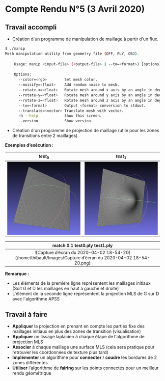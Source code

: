 # Compte Rendu N°5 (3 Avril 2020)

## Travail accompli

- Création d'un programme de manipulation de maillage à partir d'un flux.

```bash
$ ./manip
Mesh manipulation utility from geometry file (OFF, PLY, OBJ).

    Usage: manip <input-file> (<output-file> | --to=<format>) [options]

    Options:
      --color=<rgb>        Set mesh color.
      --noisify=<float>    Add random noise to mesh.
      --rotate-x=<float>   Rotate mesh around x axis by an angle in degree.
      --rotate-y=<float>   Rotate mesh around y axis by an angle in degree.
      --rotate-z=<float>   Rotate mesh around z axis by an angle in degree.
      --to=<format>        Output <format> conversion to stdout.
      --translate=<vector> Translate mesh with vector.
      -h --help            Show this screen.
      --version            Show version.
```

- Création d'un programme de projection de maillage (utile pour les zones de transitions entre 2 maillages).

**Exemples d’exécution :**

|                           $test_0$                           |                           $test_1$                           |
| :----------------------------------------------------------: | :----------------------------------------------------------: |
| ![Screenshot_20200311_091651](.assets/Screenshot_20200311_091651.png) | ![Screenshot_20200311_091804](.assets/Screenshot_20200311_091804.png) |

|                match 0.1 test0.ply test1.ply                 |
| :----------------------------------------------------------: |
| ![Capture d’écran du 2020-04-02 18-54-20](/home/thibault/Images/Capture d’écran du 2020-04-02 18-54-20.png) |

**Remarque :**

- Les éléments de la première ligne représentent les maillages initiaux (Soit G et D les maillages en haut à gauche et droite)
- L'élément de la seconde ligne représentent la projection MLS de G sur D avec l'algorithme APSS

## Travail à faire

- **Appliquer** la projection en prenant en compte les parties fixe des maillages initiaux en plus des zones de transition (visualisation)
- **Appliquer** un lissage laplacien à chaque étape de l'algorithme de projection MLS 
- **Associer** à chaque maillage une surface MLS (cela sera pratique pour retrouver les coordonnées de texture plus tard)
- **Implémenter** un algorithme pour **connecter** / **coudre** les bordures de 2 zones différentes
- **Utiliser** l'algorithme de **fairing** sur les points connectés pour un meilleur rendu géométrique